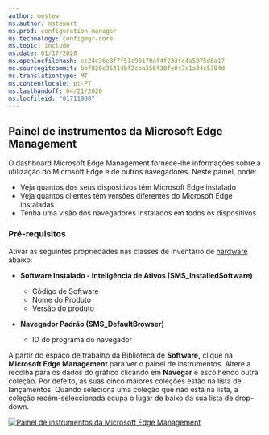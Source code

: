 ```yaml
---
author: mestew
ms.author: mstewart
ms.prod: configuration-manager
ms.technology: configmgr-core
ms.topic: include
ms.date: 01/17/2020
ms.openlocfilehash: ec24c36e8f7f51c90170af4f233fe4a5975d6a17
ms.sourcegitcommit: bbf820c35414bf2cba356f30fe047c1a34c5384d
ms.translationtype: MT
ms.contentlocale: pt-PT
ms.lasthandoff: 04/21/2020
ms.locfileid: "81711988"
---
```

## <a name="microsoft-edge-management-dashboard"></a><a name="bkmk_edge-dash"></a>Painel de instrumentos da Microsoft Edge Management

<!--3871913-->
O dashboard Microsoft Edge Management fornece-lhe informações sobre a utilização do Microsoft Edge e de outros navegadores. Neste painel, pode:

- Veja quantos dos seus dispositivos têm Microsoft Edge instalado
- Veja quantos clientes têm versões diferentes do Microsoft Edge instaladas
- Tenha uma visão dos navegadores instalados em todos os dispositivos

### <a name="prerequisites"></a>Pré-requisitos

Ativar as seguintes propriedades nas classes de inventário de [hardware](../../../../clients/manage/inventory/extend-hardware-inventory.md) abaixo:

- **Software Instalado - Inteligência de Ativos (SMS_InstalledSoftware)**
   - Código de Software
   - Nome do Produto
   - Versão do produto

- **Navegador Padrão (SMS_DefaultBrowser)**
   - ID do programa do navegador

A partir do espaço de trabalho da Biblioteca de **Software,** clique na **Microsoft Edge Management** para ver o painel de instrumentos. Altere a recolha para os dados do gráfico clicando em **Navegar** e escolhendo outra coleção. Por defeito, as suas cinco maiores coleções estão na lista de lançamentos. Quando seleciona uma coleção que não está na lista, a coleção recém-seleccionada ocupa o lugar de baixo da sua lista de drop-down.

[![Painel de instrumentos da Microsoft Edge Management](../../media/3871913-microsoft-edge-dashboard.png)](../../media/3871913-microsoft-edge-dashboard.png#lightbox)

